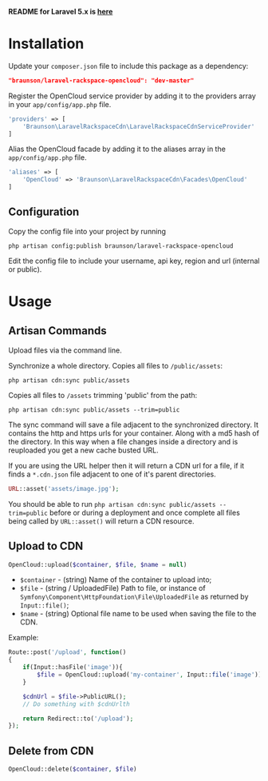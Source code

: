 **README for Laravel 5.x is [here](./README.md)**

# Installation

Update your `composer.json` file to include this package as a dependency:
```json
"braunson/laravel-rackspace-opencloud": "dev-master"
```

Register the OpenCloud service provider by adding it to the providers array in your `app/config/app.php` file.
```php
'providers' => [
    'Braunson\LaravelRackspaceCdn\LaravelRackspaceCdnServiceProvider'
]
```

Alias the OpenCloud facade by adding it to the aliases array in the `app/config/app.php` file.
```php
'aliases' => [
    'OpenCloud' => 'Braunson\LaravelRackspaceCdn\Facades\OpenCloud'
]
```

## Configuration

Copy the config file into your project by running
```
php artisan config:publish braunson/laravel-rackspace-opencloud
```

Edit the config file to include your username, api key, region and url (internal or public).

# Usage

## Artisan Commands

Upload files via the command line.

Synchronize a whole directory. Copies all files to `/public/assets`:
```
php artisan cdn:sync public/assets
```

Copies all files to `/assets` trimming 'public' from the path:
```
php artisan cdn:sync public/assets --trim=public
```

The sync command will save a file adjacent to the synchronized directory. It contains the http and https urls for your container. Along with a md5 hash of the directory.
In this way when a file changes inside a directory and is reuploaded you get a new cache busted URL.

If you are using the URL helper then it will return a CDN url for a file, if it finds a `*.cdn.json` file adjacent to one of it's parent directories.

```php
URL::asset('assets/image.jpg');
```

You should be able to run `php artisan cdn:sync public/assets --trim=public` before or during a deployment and once complete all files being called by `URL::asset()` will return a CDN resource.


## Upload to CDN

```php
OpenCloud::upload($container, $file, $name = null)
```

- `$container` - (string) Name of the container to upload into;
- `$file` - (string / UploadedFile) Path to file, or instance of `Symfony\Component\HttpFoundation\File\UploadedFile` as returned by `Input::file()`;
- `$name` - (string) Optional file name to be used when saving the file to the CDN.

Example:
```php
Route::post('/upload', function()
{
    if(Input::hasFile('image')){
        $file = OpenCloud::upload('my-container', Input::file('image'));
    }

    $cdnUrl = $file->PublicURL();
    // Do something with $cdnUrlth

    return Redirect::to('/upload');
});
```
## Delete from CDN

```php
OpenCloud::delete($container, $file)
```
